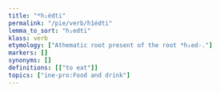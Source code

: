```yaml
---
title: "*h₁édti"
permalink: "/pie/verb/h1édti"
lemma_to_sort: "h₁edti"
klass: verb
etymology: ["Athematic root present of the root *h₁ed-."]
markers: []
synonyms: []
definitions: [["to eat"]]
topics: ["ine-pro:Food and drink"]
---
```


